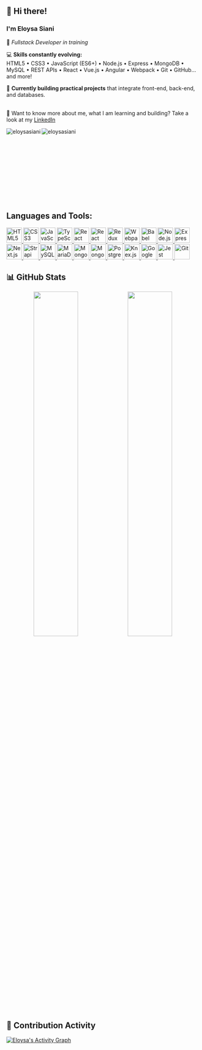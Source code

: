 ## 👋 Hi there!  
### I'm **Eloysa Siani**  
🧠 *Fullstack Developer in training*

💻 **Skills constantly evolving:**  
HTML5 • CSS3 • JavaScript (ES6+) • Node.js • Express • MongoDB • MySQL • REST APIs • React • Vue.js • Angular • Webpack • Git • GitHub... and more!

🚀 **Currently building practical projects** that integrate front-end, back-end, and databases.


<br/> 📝 Want to know more about me, what I am learning and building? Take a look at my [LinkedIn](https://www.linkedin.com/in/eloysa-siani/)

<div>
  <p>
    <img align="left" src="https://github-readme-stats.vercel.app/api?username=eloysasiani&show_icons=true&locale=en" alt="eloysasiani" />
  </p>
  <p>
     <img align="left" src="https://github-readme-stats.vercel.app/api/top-langs?username=eloysasiani&show_icons=true&locale=en&layout=compact" alt="eloysasiani" />
  </p><br />
</div>
<br />
<br />
<br />
<br />
<br />
<br />
<br />
<br />
<br />
<br />

## Languages and Tools:

<p align="left"> 
  <!-- FRONTEND -->
  <a href="https://www.w3.org/html/" target="_blank" rel="noreferrer"> 
    <img src="icons/html5.svg" alt="HTML5" width="40" height="40" /> 
  </a>
  <a href="https://www.w3schools.com/css/" target="_blank" rel="noreferrer"> 
    <img src="icons/css3.svg" alt="CSS3" width="40" height="40" /> 
  </a> 
  <a href="https://developer.mozilla.org/en-US/docs/Web/JavaScript" target="_blank" rel="noreferrer"> 
    <img src="icons/javascript.svg" alt="JavaScript" width="40" height="40" /> 
  </a> 
  <a href="https://www.typescriptlang.org/" target="_blank" rel="noreferrer"> 
    <img src="icons/typescript.svg" alt="TypeScript" width="40" height="40" /> 
  </a> 
  <a href="https://reactjs.org/" target="_blank" rel="noreferrer"> 
    <img src="icons/react.svg" alt="React" width="40" height="40" /> 
  </a>
  <a href="https://reactjs.org/docs/hooks-intro.html" target="_blank" rel="noreferrer"> 
    <img src="icons/react-hooks.png" alt="React Hooks" width="40" height="40" /> 
  </a>
  <a href="https://redux.js.org/" target="_blank" rel="noreferrer"> 
    <img src="icons/redux.svg" alt="Redux" width="40" height="40" /> 
  </a>
  <a href="https://webpack.js.org/" target="_blank" rel="noreferrer"> 
    <img src="icons/webpack.svg" alt="Webpack" width="40" height="40" /> 
  </a>
  <a href="https://babeljs.io/" target="_blank" rel="noreferrer"> 
    <img src="icons/babel.svg" alt="Babel" width="40" height="40" /> 
  </a>

  <!-- BACKEND -->
  <a href="https://nodejs.org/" target="_blank" rel="noreferrer"> 
    <img src="icons/nodejs.png" alt="Node.js" width="40" height="40" /> 
  </a>
  <a href="https://expressjs.com/" target="_blank" rel="noreferrer"> 
    <img src="icons/express.svg" alt="Express" width="40" height="40" /> 
  </a>
  <a href="https://nextjs.org/" target="_blank" rel="noreferrer"> 
    <img src="icons/nextjs.svg" alt="Next.js" width="40" height="40" /> 
  </a>
  <a href="https://strapi.io/" target="_blank" rel="noreferrer"> 
    <img src="icons/strapi.svg" alt="Strapi" width="40" height="40" /> 
  </a>
  <a href="https://www.mysql.com/" target="_blank" rel="noreferrer"> 
    <img src="icons/mysql.svg" alt="MySQL" width="40" height="40" /> 
  </a>
  <a href="https://mariadb.org/" target="_blank" rel="noreferrer"> 
    <img src="icons/mariadb.svg" alt="MariaDB" width="40" height="40" /> 
  </a>
  <a href="https://www.mongodb.com/" target="_blank" rel="noreferrer"> 
    <img src="icons/mongodb.svg" alt="MongoDB" width="40" height="40" /> 
  </a>
  <a href="https://mongoosejs.com/" target="_blank" rel="noreferrer"> 
    <img src="icons/mongoose.png" alt="Mongoose" width="40" height="40" /> 
  </a>
  <a href="https://www.postgresql.org/" target="_blank" rel="noreferrer"> 
    <img src="icons/postgresql.png" alt="PostgreSQL" width="40" height="40" /> 
  </a>
  <a href="https://knexjs.org/" target="_blank" rel="noreferrer"> 
    <img src="icons/knex.svg" alt="Knex.js" width="40" height="40" /> 
  </a>

  <!-- OUTROS -->
  <a href="https://cloud.google.com/" target="_blank" rel="noreferrer"> 
    <img src="icons/googlecloud.svg" alt="Google Cloud" width="40" height="40" /> 
  </a>
  <a href="https://jestjs.io/" target="_blank" rel="noreferrer"> 
    <img src="icons/jest.svg" alt="Jest" width="40" height="40" /> 
  </a>
  <a href="https://git-scm.com/" target="_blank" rel="noreferrer"> 
    <img src="icons/git.svg" alt="Git" width="40" height="40"/> 
  </a> 
</p>

## 📊 GitHub Stats

<p align="center">
  <img src="https://github-readme-stats.vercel.app/api?username=eloysasiani&show_icons=true&theme=radical&hide_border=true" width="48%" />
  <img src="https://github-readme-streak-stats.herokuapp.com?user=eloysasiani&theme=radical&hide_border=true" width="48%" />
</p>

## 🌱 Contribution Activity

[![Eloysa's Activity Graph](https://github-readme-activity-graph.vercel.app/graph?username=eloysasiani&theme=tokyo-night&hide_border=true)](https://github.com/eloysasiani)


<!--
**eloysasiani/eloysasiani** is a ✨ _special_ ✨ repository because its `README.md` (this file) appears on your GitHub profile.
Here are some ideas to get you started:
- 🔭 I’m currently working on ...
- 🌱 I’m currently learning ...
- 👯 I’m looking to collaborate on ...
- 🤔 I’m looking for help with ...
- 💬 Ask me about ...
- 📫 How to reach me: ...
- 😄 Pronouns: ...
- ⚡ Fun fact: ...
